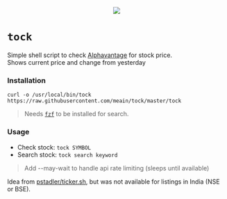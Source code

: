 <p align="center">
    <img src="https://i.imgur.com/JCw3WtB.png">
</p>

# `tock`

Simple shell script to check [Alphavantage](https://www.alphavantage.co/) for stock price.  
Shows current price and change from yesterday

### Installation

```
curl -o /usr/local/bin/tock https://raw.githubusercontent.com/meain/tock/master/tock
```

> Needs [`fzf`](https://github.com/junegunn/fzf) to be installed for search.


### Usage

- Check stock: `tock SYMBOL`
- Search stock: `tock search keyword`

> Add --may-wait to handle api rate limiting (sleeps until available)

Idea from [pstadler/ticker.sh](https://github.com/pstadler/ticker.sh), but was not available for listings in India (NSE or BSE).
